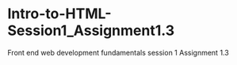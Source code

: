 # Intro-to-HTML-Session1_Assignment1.3
Front end web development fundamentals session 1 Assignment 1.3
